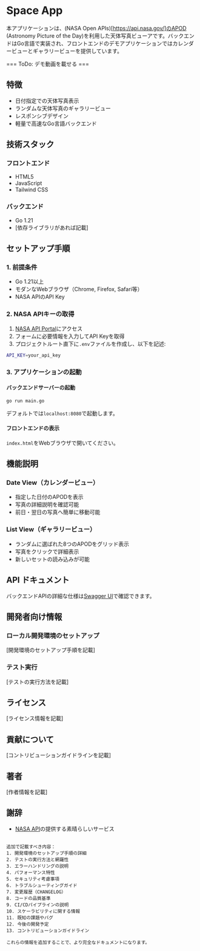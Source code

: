 # Space App
本アプリケーションは、(NASA Open APIs)[https://api.nasa.gov/]のAPOD (Astronomy Picture of the Day)を利用した天体写真ビューアです。バックエンドはGo言語で実装され、フロントエンドのデモアプリケーションではカレンダービューとギャラリービューを提供しています。

=== ToDo: デモ動画を載せる ===

## 特徴
- 日付指定での天体写真表示
- ランダムな天体写真のギャラリービュー
- レスポンシブデザイン
- 軽量で高速なGo言語バックエンド

## 技術スタック
### フロントエンド
- HTML5
- JavaScript
- Tailwind CSS

### バックエンド
- Go 1.21
- [依存ライブラリがあれば記載]

## セットアップ手順

### 1. 前提条件
- Go 1.21以上
- モダンなWebブラウザ（Chrome, Firefox, Safari等）
- NASA APIのAPI Key

### 2. NASA APIキーの取得
1. [NASA API Portal](https://api.nasa.gov/)にアクセス
2. フォームに必要情報を入力してAPI Keyを取得
3. プロジェクトルート直下に`.env`ファイルを作成し、以下を記述:
```bash
API_KEY=your_api_key
```

### 3. アプリケーションの起動
#### バックエンドサーバーの起動
```bash
go run main.go
```
デフォルトでは`localhost:8080`で起動します。

#### フロントエンドの表示
`index.html`をWebブラウザで開いてください。

## 機能説明

### Date View（カレンダービュー）
- 指定した日付のAPODを表示
- 写真の詳細説明を確認可能
- 前日・翌日の写真へ簡単に移動可能

### List View（ギャラリービュー）
- ランダムに選ばれた8つのAPODをグリッド表示
- 写真をクリックで詳細表示
- 新しいセットの読み込みが可能

## API ドキュメント
バックエンドAPIの詳細な仕様は[Swagger UI](https://recursion-teamdev-go-lang-teamc.github.io/space-app/swagger/)で確認できます。

## 開発者向け情報
### ローカル開発環境のセットアップ
[開発環境のセットアップ手順を記載]

### テスト実行
[テストの実行方法を記載]

## ライセンス
[ライセンス情報を記載]

## 貢献について
[コントリビューションガイドラインを記載]

## 著者
[作者情報を記載]

## 謝辞
- [NASA API](https://api.nasa.gov/)の提供する素晴らしいサービス
```

追加で記載すべき内容：
1. 開発環境のセットアップ手順の詳細
2. テストの実行方法と網羅性
3. エラーハンドリングの説明
4. パフォーマンス特性
5. セキュリティ考慮事項
6. トラブルシューティングガイド
7. 変更履歴（CHANGELOG）
8. コードの品質基準
9. CI/CDパイプラインの説明
10. スケーラビリティに関する情報
11. 既知の課題やバグ
12. 今後の開発予定
13. コントリビューションガイドライン

これらの情報を追加することで、より完全なドキュメントになります。
